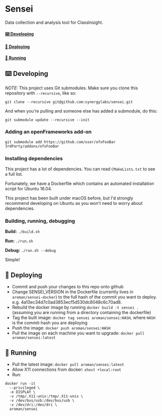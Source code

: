# Sensei

Data collection and analysis tool for ClassInsight.

#### [⌨️ Developing](#-developing-1)
#### [🚀 Deploying](#-deploying-1)
#### [🏃 Running](#-running-1)

## ⌨️ Developing

*NOTE:* This project uses Git submodules. Make sure you clone this repository with `--recursive`, like so:

```
git clone --recursive git@github.com:synergylabs/sensei.git
```

And when you're pulling and someone else has added a submodule, do this:

```
git submodule update --recursive --init
```

### Adding an openFrameworks add-on

```
git submodule add https://github.com/user/ofxFooBar 3rdParty/addons/ofxFooBar
```

### Installing dependencies

This project has a lot of dependencies. You can read `CMakeLists.txt` to see a full list.

Fortunately, we have a Dockerfile which contains an automated installation script for Ubuntu 16.04.

This project has been built under macOS before, but I'd strongly recommend developing on Ubuntu as you won't need to worry about dependencies.


### Building, running, debugging

**Build:** `./build.sh`

**Run:** `./run.sh`

**Debug:** `./run.sh --debug`

Simple!

## 🚀 Deploying

- Commit and push your changes to this repo onto github
- Change SENSEI_VERSION in the Dockerfile (currently lives in `aroman/sensei-docker`) to the full hash of the commit you want to deploy. e.g. 4a13ec34d7c0ad3853ecf5d530dc8048c6c70ad8.
- Rebuild the docker image by running `docker build -t sensei .` (assuming you are running from a directory containing the dockerfile)
- Tag the built image: `docker tag sensei aroman/sensei:HASH`, where `HASH` is the commit-hash you are deploying
- Push the image: `docker push aroman/sensei:HASH`
- Pull the image on each machine you want to upgrade: `docker pull aroman/sensei:latest`

## 🏃 Running

- Pull the latest image: `docker pull aroman/sensei:latest`
- Allow X11 connections from docker: `xhost +local:root`
- Run:

```
docker run -it
  --privileged \
  -e DISPLAY \
  -v /tmp/.X11-unix:/tmp/.X11-unix \
  -v /dev/bus/usb:/dev/bus/usb \
  -v /dev/dri:/dev/dri \
  aroman/sensei
```
